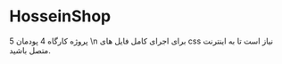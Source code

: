 # HosseinShop
پروژه کارگاه 4 پودمان 5
\n برای اجرای کامل فایل های css نیاز است تا به اینترنت متصل باشید.
